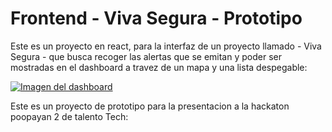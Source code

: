 # Frontend - Viva Segura - Prototipo

Este es un proyecto en react, para la interfaz de un proyecto llamado - Viva Segura - que busca recoger las alertas que se emitan y poder ser mostradas en el dashboard a travez de un mapa y una lista despegable:

[![Imagen del dashboard](https://i.imgur.com/R3pKcER.png "Imagen del dashboard")](https://i.imgur.com/R3pKcER.png "Imagen del dashboard")

Este es un proyecto de prototipo para la presentacion a la hackaton poopayan 2 de talento Tech:
